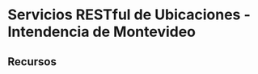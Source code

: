Servicios RESTful de Ubicaciones - Intendencia de Montevideo
============================================================

Recursos
--------
